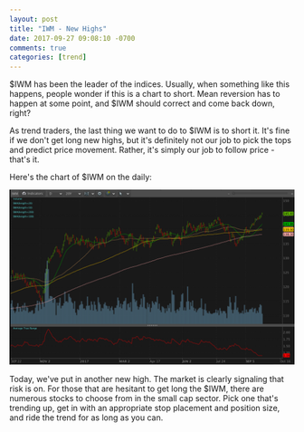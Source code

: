 ```yaml
---
layout: post
title: "IWM - New Highs"
date: 2017-09-27 09:08:10 -0700
comments: true
categories: [trend]
---
```


$IWM has been the leader of the indices. Usually, when something like this happens, people wonder if this is a chart to short. Mean reversion has to happen at some point, and $IWM should correct and come back down, right?

As trend traders, the last thing we want to do to $IWM is to short it. It's fine if we don't get long new highs, but it's definitely not our job to pick the tops and predict price movement. Rather, it's simply our job to follow price - that's it.

Here's the chart of $IWM on the daily:

[![IWM Daily - 2017-09-27](/images/blog/20170927/iwm_daily.png)](/images/blog/20170927/iwm_daily.png)

Today, we've put in another new high. The market is clearly signaling that risk is on. For those that are hesitant to get long the $IWM, there are numerous stocks to choose from in the small cap sector. Pick one that's trending up, get in with an appropriate stop placement and position size, and ride the trend for as long as you can.
